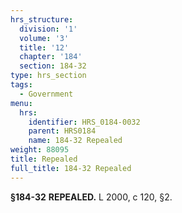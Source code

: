 ```yaml
---
hrs_structure:
  division: '1'
  volume: '3'
  title: '12'
  chapter: '184'
  section: 184-32
type: hrs_section
tags:
  - Government
menu:
  hrs:
    identifier: HRS_0184-0032
    parent: HRS0184
    name: 184-32 Repealed
weight: 88095
title: Repealed
full_title: 184-32 Repealed
---
```

**§184-32** **REPEALED.** L 2000, c 120, §2.